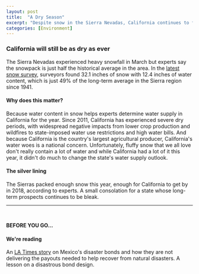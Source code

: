 ```yaml
---
layout: post
title:  "A Dry Season"
excerpt: "Despite snow in the Sierra Nevadas, California continues to face dry years. On our reading list is a story on Mexico's disaster bonds."
categories: [Environment]
---
```


### California will still be as dry as ever

The Sierra Nevadas experienced heavy snowfall in March but experts say the snowpack is just half the historical average in the area. In the <a href="https://www.sfgate.com/bayarea/article/California-s-snowpack-is-heftier-than-it-was-a-12799477.php" target="_blank">latest snow survey</a>, surveyors found 32.1 inches of snow with 12.4 inches of water content, which is just 49% of the long-term average in the Sierra region since 1941.

#### Why does this matter?

Because water content in snow helps experts determine water supply in California for the year. Since 2011, California has experienced severe dry periods, with widespread negative impacts from lower crop production and wildfires to state-imposed water use restrictions and high water bills. And because California is the country's largest agricultural producer, California's water woes is a national concern. Unfortunately, fluffy snow that we all love don't really contain a lot of water and while California had a lot of it this year, it didn't do much to change the state's water supply outlook.

#### The silver lining

The Sierras packed enough snow this year, enough for California to get by in 2018, according to experts. A small consolation for a state whose long-term prospects continues to be bleak.

* * *
<br />

**BEFORE YOU GO...**

#### **We're reading**

An <a href="http://www.latimes.com/world/mexico-americas/la-na-mexico-catastrophe-bonds-20180405-htmlstory.html" target="_blank">LA Times story</a> on Mexico's disaster bonds and how they are not delivering the payouts needed to help recover from natural disasters. A lesson on a disastrous bond design.
